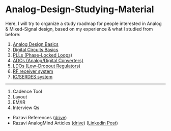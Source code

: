 # Analog-Design-Studying-Material
Here, I will try to organize a study roadmap for people interested in Analog & Mixed-Signal design, based on my experience & what I studied from before:
1. [Analog Design Basics](https://github.com/muhammadaldacher/Analog-Design-Studying-Material/blob/main/docs/0_Analog_Design_Basics.md)
2. [Digital Circuits Basics](https://github.com/muhammadaldacher/Analog-Design-Studying-Material/blob/main/docs/1_Digital_Circuits_Basics.md)
3. [PLLs (Phase-Locked Loops)](https://github.com/muhammadaldacher/Analog-Design-Studying-Material/blob/main/docs/2_PLLs.md)
4. [ADCs (Analog/Digital Converters)](https://github.com/muhammadaldacher/Analog-Design-Studying-Material/blob/main/docs/3_ADCs.md)
5. [LDOs (Low-Dropout Regulators)](https://github.com/muhammadaldacher/Analog-Design-Studying-Material/blob/main/docs/4_LDOs.md)
6. [RF receiver system](https://github.com/muhammadaldacher/Analog-Design-Studying-Material/blob/main/docs/5_RF_Rx.md)
7. [IO/SERDES system](https://github.com/muhammadaldacher/Analog-Design-Studying-Material/blob/main/docs/6_IO_transceivers.md)
---
1. Cadence Tool
2. Layout
3. EM/IR
4. Interview Qs

- Razavi References ([drive](https://drive.google.com/drive/folders/1nh3xIubKoVVnNqBn1ol3yg5K-O-5yp5A?usp=share_link))</br>
- Razavi AnalogMind Articles ([drive](https://drive.google.com/drive/folders/1s2yY1Wdd_azZkNUN0VTgJlu-6ddwTAYN?usp=share_link)) ([Linkedin Post](https://www.linkedin.com/posts/muhammad-isa-aldacher-95336831_analog-mixedsignal-vlsi-activity-6979211687199473664-R20d))</br>
</br>
